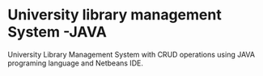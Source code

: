 # University library management System -JAVA
University Library Management System with CRUD operations using JAVA programing language and Netbeans IDE.
